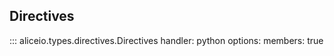 ## Directives

::: aliceio.types.directives.Directives
    handler: python
    options:
      members: true
